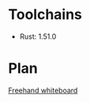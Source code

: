 # Toolchains

- Rust: 1.51.0

# Plan

[Freehand whiteboard](https://brookspatton508559.invisionapp.com/freehand/random-chooser-Q0PSDIJSu)

